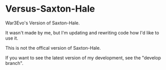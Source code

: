 Versus-Saxton-Hale
==================

War3Evo's Version of Saxton-Hale.

It wasn't made by me, but I'm updating and rewriting code how I'd like to use it.

This is not the offical version of Saxton-Hale.


If you want to see the latest version of my development, see the "develop branch".
